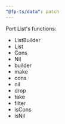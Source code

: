 ```yaml
---
"@fp-ts/data": patch
---
```


Port List's functions:

- ListBuilder
- List
- Cons
- Nil
- builder
- make
- cons
- nil
- drop
- take
- filter
- isCons
- isNil

